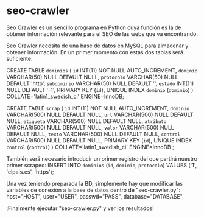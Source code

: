 # seo-crawler
Seo Crawler es un sencillo programa en Python cuya función es la de obtener información relevante para el SEO de las webs que va encontrando.


Seo Crawler necesita de una base de datos en MySQL para almacenar y obtener información.
En un primer momento con estas dos tablas será suficiente:


CREATE TABLE `dominios` (
	`id` INT(11) NOT NULL AUTO_INCREMENT,
	`dominio` VARCHAR(50) NULL DEFAULT NULL,
	`protocolo` VARCHAR(50) NULL DEFAULT 'http',
	`subdominio` VARCHAR(50) NULL DEFAULT '',
	`estado` INT(11) NULL DEFAULT '-1',
	PRIMARY KEY (`id`),
	UNIQUE INDEX `dominio` (`dominio`)
)
COLLATE='latin1_swedish_ci'
ENGINE=InnoDB;

CREATE TABLE `scrap` (
	`id` INT(11) NOT NULL AUTO_INCREMENT,
	`dominio` VARCHAR(500) NULL DEFAULT NULL,
	`url` VARCHAR(500) NULL DEFAULT NULL,
	`etiqueta` VARCHAR(500) NULL DEFAULT NULL,
	`atributo` VARCHAR(500) NULL DEFAULT NULL,
	`valor` VARCHAR(500) NULL DEFAULT NULL,
	`texto` VARCHAR(500) NULL DEFAULT NULL,
	`control` VARCHAR(500) NULL DEFAULT NULL,
	PRIMARY KEY (`id`),
	UNIQUE INDEX `control` (`control`)
)
COLLATE='latin1_swedish_ci'
ENGINE=InnoDB
;

También será necesario introducir un primer registro del que partirá nuestro primer scrapeo:
INSERT INTO `dominios` (`id`, `dominio`, `protocolo`) VALUES ('1', 'elpais.es', 'https');

Una vez teniendo preparada la BD, simplemente hay que modificar las variables de conexión a la base de datos dentro de "seo-crawler.py":
host="HOST",
user="USER",
passwd="PASS", 
database="DATABASE"

¡Finalmente ejecutar "seo-crawler.py" y ver los resultados!

